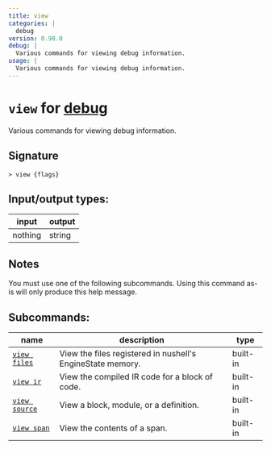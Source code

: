 ```yaml
---
title: view
categories: |
  debug
version: 0.98.0
debug: |
  Various commands for viewing debug information.
usage: |
  Various commands for viewing debug information.
---
```

<!-- This file is automatically generated. Please edit the command in https://github.com/nushell/nushell instead. -->

# `view` for [debug](/commands/categories/debug.md)

<div class='command-title'>Various commands for viewing debug information.</div>

## Signature

```> view {flags} ```


## Input/output types:

| input   | output |
| ------- | ------ |
| nothing | string |

## Notes
You must use one of the following subcommands. Using this command as-is will only produce this help message.

## Subcommands:

| name                                           | description                                                | type     |
| ---------------------------------------------- | ---------------------------------------------------------- | -------- |
| [`view files`](/commands/docs/view_files.md)   | View the files registered in nushell's EngineState memory. | built-in |
| [`view ir`](/commands/docs/view_ir.md)         | View the compiled IR code for a block of code.             | built-in |
| [`view source`](/commands/docs/view_source.md) | View a block, module, or a definition.                     | built-in |
| [`view span`](/commands/docs/view_span.md)     | View the contents of a span.                               | built-in |